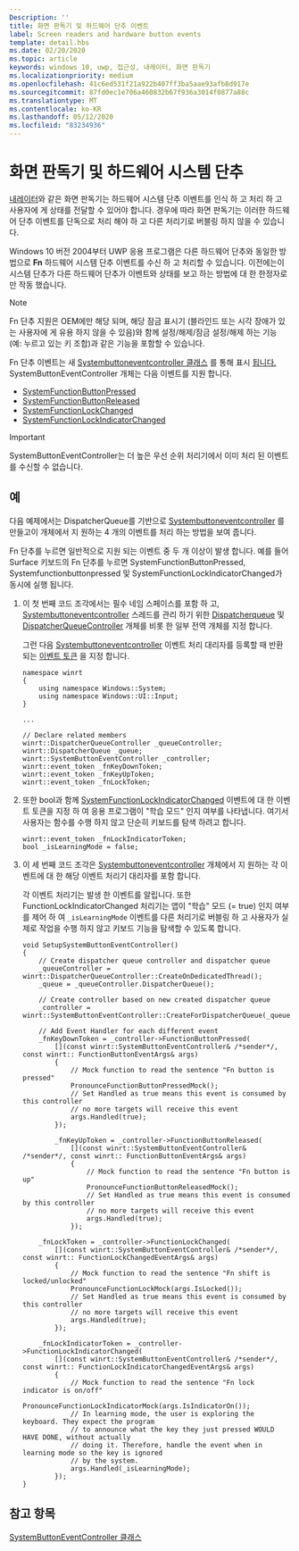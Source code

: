 ```yaml
---
Description: ''
title: 화면 판독기 및 하드웨어 단추 이벤트
label: Screen readers and hardware button events
template: detail.hbs
ms.date: 02/20/2020
ms.topic: article
keywords: windows 10, uwp, 접근성, 내레이터, 화면 판독기
ms.localizationpriority: medium
ms.openlocfilehash: 41c6ed531f21a922b407ff3ba5aae93afb8d917e
ms.sourcegitcommit: 87fd0ec1e706a460832b67f936a3014f0877a88c
ms.translationtype: MT
ms.contentlocale: ko-KR
ms.lasthandoff: 05/12/2020
ms.locfileid: "83234936"
---
```

# <a name="screen-readers-and-hardware-system-buttons"></a>화면 판독기 및 하드웨어 시스템 단추

[내레이터](https://support.microsoft.com/help/22798/windows-10-complete-guide-to-narrator)와 같은 화면 판독기는 하드웨어 시스템 단추 이벤트를 인식 하 고 처리 하 고 사용자에 게 상태를 전달할 수 있어야 합니다. 경우에 따라 화면 판독기는 이러한 하드웨어 단추 이벤트를 단독으로 처리 해야 하 고 다른 처리기로 버블링 하지 않을 수 있습니다.

Windows 10 버전 2004부터 UWP 응용 프로그램은 다른 하드웨어 단추와 동일한 방법으로 **Fn** 하드웨어 시스템 단추 이벤트를 수신 하 고 처리할 수 있습니다. 이전에는이 시스템 단추가 다른 하드웨어 단추가 이벤트와 상태를 보고 하는 방법에 대 한 한정자로만 작동 했습니다.

> [!NOTE]
> Fn 단추 지원은 OEM에만 해당 되며, 해당 잠금 표시기 (블라인드 또는 시각 장애가 있는 사용자에 게 유용 하지 않을 수 있음)와 함께 설정/해제/잠금 설정/해제 하는 기능 (예: 누르고 있는 키 조합)과 같은 기능을 포함할 수 있습니다.

Fn 단추 이벤트는 새 [Systembuttoneventcontroller 클래스](/uwp/api/windows.ui.input.systembuttoneventcontroller) 를 통해 표시 [됩니다.](/uwp/api/windows.ui.input) SystemButtonEventController 개체는 다음 이벤트를 지원 합니다.

- [SystemFunctionButtonPressed](/uwp/api/windows.ui.input.systembuttoneventcontroller.systemfunctionbuttonpressed)
- [SystemFunctionButtonReleased](/uwp/api/windows.ui.input.systembuttoneventcontroller.systemfunctionbuttonreleased)
- [SystemFunctionLockChanged](/uwp/api/windows.ui.input.systembuttoneventcontroller.systemfunctionlockchanged)
- [SystemFunctionLockIndicatorChanged](/uwp/api/windows.ui.input.systembuttoneventcontroller.systemfunctionlockindicatorchanged)

> [!Important]
> SystemButtonEventController는 더 높은 우선 순위 처리기에서 이미 처리 된 이벤트를 수신할 수 없습니다.

## <a name="examples"></a>예

다음 예제에서는 DispatcherQueue를 기반으로 [Systembuttoneventcontroller](/uwp/api/windows.ui.input.systembuttoneventcontroller) 를 만들고이 개체에서 지 원하는 4 개의 이벤트를 처리 하는 방법을 보여 줍니다.

Fn 단추를 누르면 일반적으로 지원 되는 이벤트 중 두 개 이상이 발생 합니다. 예를 들어 Surface 키보드의 Fn 단추를 누르면 SystemFunctionButtonPressed, Systemfunctionbuttonpressed 및 SystemFunctionLockIndicatorChanged가 동시에 실행 됩니다.

1. 이 첫 번째 코드 조각에서는 필수 네임 스페이스를 포함 하 고, [Systembuttoneventcontroller](/uwp/api/windows.ui.input.systembuttoneventcontroller) 스레드를 관리 하기 위한 [Dispatcherqueue](/uwp/api/windows.system.dispatcherqueue) 및 [DispatcherQueueController](/uwp/api/windows.system.dispatcherqueuecontroller) 개체를 비롯 한 일부 전역 개체를 지정 합니다.

   그런 다음 [Systembuttoneventcontroller](/uwp/api/windows.ui.input.systembuttoneventcontroller) 이벤트 처리 대리자를 등록할 때 반환 되는 [이벤트 토큰](/uwp/cpp-ref-for-winrt/event-token) 을 지정 합니다.

    ```cppwinrt
    namespace winrt
    {
        using namespace Windows::System;
        using namespace Windows::UI::Input;
    }

    ...

    // Declare related members
    winrt::DispatcherQueueController _queueController;
    winrt::DispatcherQueue _queue;
    winrt::SystemButtonEventController _controller;
    winrt::event_token _fnKeyDownToken;
    winrt::event_token _fnKeyUpToken;
    winrt::event_token _fnLockToken;
    ```

2. 또한 bool과 함께 [SystemFunctionLockIndicatorChanged](/uwp/api/windows.ui.input.systembuttoneventcontroller.systemfunctionlockindicatorchanged) 이벤트에 대 한 이벤트 토큰을 지정 하 여 응용 프로그램이 "학습 모드" 인지 여부를 나타냅니다. 여기서 사용자는 함수를 수행 하지 않고 단순히 키보드를 탐색 하려고 합니다.

    ```cppwinrt
    winrt::event_token _fnLockIndicatorToken;
    bool _isLearningMode = false;
    ```

3. 이 세 번째 코드 조각은 [Systembuttoneventcontroller](/uwp/api/windows.ui.input.systembuttoneventcontroller) 개체에서 지 원하는 각 이벤트에 대 한 해당 이벤트 처리기 대리자를 포함 합니다.

   각 이벤트 처리기는 발생 한 이벤트를 알립니다. 또한 FunctionLockIndicatorChanged 처리기는 앱이 "학습" 모드 (= true) 인지 여부를 제어 하 여 `_isLearningMode` 이벤트를 다른 처리기로 버블링 하 고 사용자가 실제로 작업을 수행 하지 않고 키보드 기능을 탐색할 수 있도록 합니다.

    ```cppwinrt
    void SetupSystemButtonEventController()
    {
        // Create dispatcher queue controller and dispatcher queue
        _queueController = winrt::DispatcherQueueController::CreateOnDedicatedThread();
        _queue = _queueController.DispatcherQueue();

        // Create controller based on new created dispatcher queue
        _controller = winrt::SystemButtonEventController::CreateForDispatcherQueue(_queue);

        // Add Event Handler for each different event
        _fnKeyDownToken = _controller->FunctionButtonPressed(
            [](const winrt::SystemButtonEventController& /*sender*/, const winrt:: FunctionButtonEventArgs& args)
            {
                // Mock function to read the sentence "Fn button is pressed"
                PronounceFunctionButtonPressedMock();
                // Set Handled as true means this event is consumed by this controller
                // no more targets will receive this event
                args.Handled(true);
            });

            _fnKeyUpToken = _controller->FunctionButtonReleased(
                [](const winrt::SystemButtonEventController& /*sender*/, const winrt:: FunctionButtonEventArgs& args)
                {
                    // Mock function to read the sentence "Fn button is up"
                    PronounceFunctionButtonReleasedMock();
                    // Set Handled as true means this event is consumed by this controller
                    // no more targets will receive this event
                    args.Handled(true);
                });

        _fnLockToken = _controller->FunctionLockChanged(
            [](const winrt::SystemButtonEventController& /*sender*/, const winrt:: FunctionLockChangedEventArgs& args)
            {
                // Mock function to read the sentence "Fn shift is locked/unlocked"
                PronounceFunctionLockMock(args.IsLocked());
                // Set Handled as true means this event is consumed by this controller
                // no more targets will receive this event
                args.Handled(true);
            });

        _fnLockIndicatorToken = _controller->FunctionLockIndicatorChanged(
            [](const winrt::SystemButtonEventController& /*sender*/, const winrt:: FunctionLockIndicatorChangedEventArgs& args)
            {
                // Mock function to read the sentence "Fn lock indicator is on/off"
                PronounceFunctionLockIndicatorMock(args.IsIndicatorOn());
                // In learning mode, the user is exploring the keyboard. They expect the program
                // to announce what the key they just pressed WOULD HAVE DONE, without actually
                // doing it. Therefore, handle the event when in learning mode so the key is ignored
                // by the system.
                args.Handled(_isLearningMode);
            });
    }
    ```

## <a name="see-also"></a>참고 항목

[SystemButtonEventController 클래스](/uwp/api/windows.ui.input.systembuttoneventcontroller)
